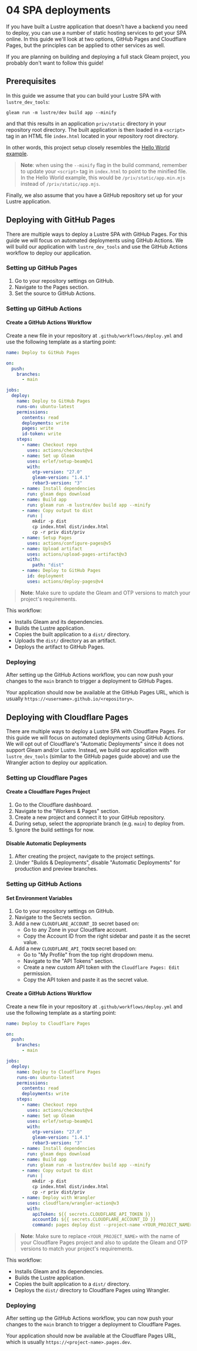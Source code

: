 # 04 SPA deployments

If you have built a Lustre application that doesn't have a backend you need to deploy, you can use a number of static hosting services to get your SPA online. In this guide we'll look at two options, GitHub Pages and Cloudflare Pages, but the principles can be applied to other services as well.

If you are planning on building and deploying a full stack Gleam project, you probably don't want to follow this guide!

## Prerequisites

In this guide we assume that you can build your Lustre SPA with `lustre_dev_tools`:

```
gleam run -m lustre/dev build app --minify
```

and that this results in an application `priv/static` directory in your repository root directory. The built application is then loaded in a `<script>` tag in an HTML file `index.html` located in your repository root directory.

In other words, this project setup closely resembles the [Hello World example](https://github.com/lustre-labs/lustre/tree/main/examples/01-hello-world).

> **Note**: when using the `--minify` flag in the build command, remember to update your `<script>` tag in `index.html` to point to the minified file. In the Hello World example, this would be `/priv/static/app.min.mjs` instead of `/priv/static/app.mjs`.

Finally, we also assume that you have a GitHub repository set up for your Lustre application.

## Deploying with GitHub Pages

There are multiple ways to deploy a Lustre SPA with GitHub Pages. For this guide we will focus on automated deployments using GitHub Actions. We will build our application with `lustre_dev_tools` and use the GitHub Actions workflow to deploy our application.

### Setting up GitHub Pages

1. Go to your repository settings on GitHub.
2. Navigate to the Pages section.
3. Set the source to GitHub Actions.

### Setting up GitHub Actions

#### Create a GitHub Actions Workflow

Create a new file in your repository at `.github/workflows/deploy.yml` and use the following template as a starting point:

```yaml
name: Deploy to GitHub Pages

on:
  push:
    branches:
      - main

jobs:
  deploy:
    name: Deploy to GitHub Pages
    runs-on: ubuntu-latest
    permissions:
      contents: read
      deployments: write
      pages: write
      id-token: write
    steps:
      - name: Checkout repo
        uses: actions/checkout@v4
      - name: Set up Gleam
        uses: erlef/setup-beam@v1
        with:
          otp-version: "27.0"
          gleam-version: "1.4.1"
          rebar3-version: "3"
      - name: Install dependencies
        run: gleam deps download
      - name: Build app
        run: gleam run -m lustre/dev build app --minify
      - name: Copy output to dist
        run: |
          mkdir -p dist
          cp index.html dist/index.html
          cp -r priv dist/priv
      - name: Setup Pages
        uses: actions/configure-pages@v5
      - name: Upload artifact
        uses: actions/upload-pages-artifact@v3
        with:
          path: "dist"
      - name: Deploy to GitHub Pages
        id: deployment
        uses: actions/deploy-pages@v4
```

> **Note**: Make sure to update the Gleam and OTP versions to match your project's requirements.

This workflow:

- Installs Gleam and its dependencies.
- Builds the Lustre application.
- Copies the built application to a `dist/` directory.
- Uploads the `dist/` directory as an artifact.
- Deploys the artifact to GitHub Pages.

### Deploying

After setting up the GitHub Actions workflow, you can now push your changes to the `main` branch to trigger a deployment to GitHub Pages.

Your application should now be available at the GitHub Pages URL, which is usually `https://<username>.github.io/<repository>`.

## Deploying with Cloudflare Pages

There are multiple ways to deploy a Lustre SPA with Cloudflare Pages. For this guide we will focus on automated deployments using GitHub Actions. We will opt out of Cloudflare's "Automatic Deployments" since it does not support Gleam and/or Lustre. Instead, we build our application with `lustre_dev_tools` (similar to the GitHub pages guide above) and use the Wrangler action to deploy our application.

### Setting up Cloudflare Pages

#### Create a Cloudflare Pages Project

1. Go to the Cloudflare dashboard.
2. Navigate to the "Workers & Pages" section.
3. Create a new project and connect it to your GitHub repository.
4. During setup, select the appropriate branch (e.g. `main`) to deploy from.
5. Ignore the build settings for now.

#### Disable Automatic Deployments

1. After creating the project, navigate to the project settings.
2. Under "Builds & Deployments", disable "Automatic Deployments" for production and preview branches.

### Setting up GitHub Actions

#### Set Environment Variables

1. Go to your repository settings on GitHub.
2. Navigate to the Secrets section.
3. Add a new `CLOUDFLARE_ACCOUNT_ID` secret based on:
   - Go to any Zone in your Cloudflare account.
   - Copy the Account ID from the right sidebar and paste it as the secret value.
4. Add a new `CLOUDFLARE_API_TOKEN` secret based on:
   - Go to "My Profile" from the top right dropdown menu.
   - Navigate to the "API Tokens" section.
   - Create a new custom API token with the `Cloudflare Pages: Edit` permission.
   - Copy the API token and paste it as the secret value.

#### Create a GitHub Actions Workflow

Create a new file in your repository at `.github/workflows/deploy.yml` and use the following template as a starting point:

```yaml
name: Deploy to Cloudflare Pages

on:
  push:
    branches:
      - main

jobs:
  deploy:
    name: Deploy to Cloudflare Pages
    runs-on: ubuntu-latest
    permissions:
      contents: read
      deployments: write
    steps:
      - name: Checkout repo
        uses: actions/checkout@v4
      - name: Set up Gleam
        uses: erlef/setup-beam@v1
        with:
          otp-version: "27.0"
          gleam-version: "1.4.1"
          rebar3-version: "3"
      - name: Install dependencies
        run: gleam deps download
      - name: Build app
        run: gleam run -m lustre/dev build app --minify
      - name: Copy output to dist
        run: |
          mkdir -p dist
          cp index.html dist/index.html
          cp -r priv dist/priv
      - name: Deploy with Wrangler
        uses: cloudflare/wrangler-action@v3
        with:
          apiToken: ${{ secrets.CLOUDFLARE_API_TOKEN }}
          accountId: ${{ secrets.CLOUDFLARE_ACCOUNT_ID }}
          command: pages deploy dist --project-name <YOUR_PROJECT_NAME>
```

> **Note**: Make sure to replace `<YOUR_PROJECT_NAME>` with the name of your Cloudflare Pages project and also to update the Gleam and OTP versions to match your project's requirements.

This workflow:

- Installs Gleam and its dependencies.
- Builds the Lustre application.
- Copies the built application to a `dist/` directory.
- Deploys the `dist/` directory to Cloudflare Pages using Wrangler.

### Deploying

After setting up the GitHub Actions workflow, you can now push your changes to the `main` branch to trigger a deployment to Cloudflare Pages.

Your application should now be available at the Cloudflare Pages URL, which is usually `https://<project-name>.pages.dev`.
